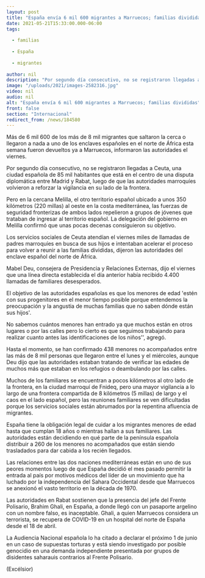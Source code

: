 ```yaml
---
layout: post
title: "España envía 6 mil 600 migrantes a Marruecos; familias divididas"
date: 2021-05-21T15:33:00.000-06:00
tags:
  
  - familias
  
  - España
  
  - migrantes
  
author: nil
description: "Por segundo día consecutivo, no se registraron llegadas a Ceuta, una ciudad española de 85 mil habitantes que está en el centro de una disputa diplomática entre Madrid y Rabat"
image: "/uploads/2021/images-2582316.jpg"
video: nil
audio: nil
alt: "España envía 6 mil 600 migrantes a Marruecos; familias divididas"
front: false
section: "Internacional"
redirect_from: /news/184580
---
```


Más de 6 mil 600 de los más de 8 mil migrantes que saltaron la cerca o llegaron a nada a uno de los enclaves españoles en el norte de África esta semana fueron devueltos ya a Marruecos, informaron las autoridades el viernes.

Por segundo día consecutivo, no se registraron llegadas a Ceuta, una ciudad española de 85 mil habitantes que está en el centro de una disputa diplomática entre Madrid y Rabat, luego de que las autoridades marroquíes volvieron a reforzar la vigilancia en su lado de la frontera.

Pero en la cercana Melilla, el otro territorio español ubicado a unos 350 kilómetros (220 millas) al oeste en la costa mediterránea, las fuerzas de seguridad fronterizas de ambos lados repelieron a grupos de jóvenes que trataban de ingresar al territorio español. La delegación del gobierno en Melilla confirmó que unas pocas decenas consiguieron su objetivo.

Los servicios sociales de Ceuta atendían el viernes miles de llamadas de padres marroquíes en busca de sus hijos e intentaban acelerar el proceso para volver a reunir a las familias divididas, dijeron las autoridades del enclave español del norte de África.

Mabel Deu, consejera de Presidencia y Relaciones Externas, dijo el viernes que una línea directa establecida el día anterior había recibido 4.400 llamadas de familiares desesperados.

El objetivo de las autoridades españolas es que los menores de edad 'estén con sus progenitores en el menor tiempo posible porque entendemos la preocupación y la angustia de muchas familias que no saben dónde están sus hijos'.

No sabemos cuántos menores han entrado ya que muchos están en otros lugares o por las calles pero lo cierto es que seguimos trabajando para realizar cuanto antes las identificaciones de los niños'', agregó.

Hasta el momento, se han confirmado 438 menores no acompañados entre las más de 8 mil personas que llegaron entre el lunes y el miércoles, aunque Deu dijo que las autoridades estaban tratando de verificar las edades de muchos más que estaban en los refugios o deambulando por las calles.

Muchos de los familiares se encuentran a pocos kilómetros al otro lado de la frontera, en la ciudad marroquí de Fnideq, pero una mayor vigilancia a lo largo de una frontera compartida de 8 kilómetros (5 millas) de largo y el caos en el lado español, pero las reuniones familiares se ven dificultadas porque los servicios sociales están abrumados por la repentina afluencia de migrantes.

España tiene la obligación legal de cuidar a los migrantes menores de edad hasta que cumplan 18 años o mientras hallan a sus familiares. Las autoridades están decidiendo en qué parte de la península española distribuir a 260 de los menores no acompañados que están siendo trasladados para dar cabida a los recién llegados.

Las relaciones entre las dos naciones mediterráneas están en uno de sus peores momentos luego de que España decidió el mes pasado permitir la entrada al país por motivos médicos del líder de un movimiento que ha luchado por la independencia del Sahara Occidental desde que Marruecos se anexionó el vasto territorio en la década de 1970.

Las autoridades en Rabat sostienen que la presencia del jefe del Frente Polisario, Brahim Ghali, en España, a donde llegó con un pasaporte argelino con un nombre falso, es inaceptable. Ghali, a quien Marruecos considera un terrorista, se recupera de COVID-19 en un hospital del norte de España desde el 18 de abril.

La Audiencia Nacional española lo ha citado a declarar el próximo 1 de junio en un caso de supuestas torturas y está siendo investigado por posible genocidio en una demanda independiente presentada por grupos de disidentes saharauis contrarios al Frente Polisario.

(Excélsior)
